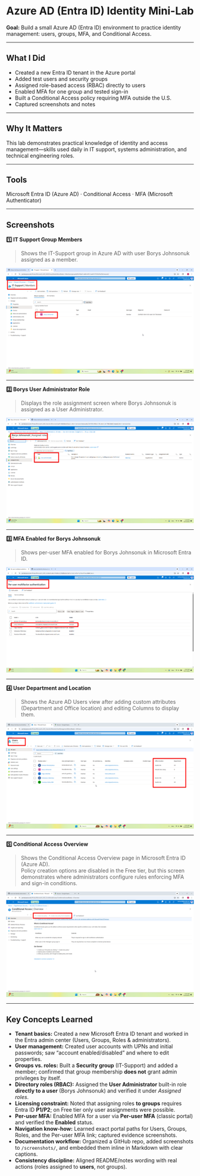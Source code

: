 # Azure AD (Entra ID) Identity Mini-Lab

**Goal:** Build a small Azure AD (Entra ID) environment to practice identity management: users, groups, MFA, and Conditional Access.

---

## What I Did
- Created a new Entra ID tenant in the Azure portal  
- Added test users and security groups  
- Assigned role-based access (RBAC) directly to users 
- Enabled MFA for one group and tested sign-in  
- Built a Conditional Access policy requiring MFA outside the U.S.  
- Captured screenshots and notes

---

## Why It Matters
This lab demonstrates practical knowledge of identity and access management—skills used daily in IT support, systems administration, and technical engineering roles.

---

## Tools
Microsoft Entra ID (Azure AD) · Conditional Access · MFA (Microsoft Authenticator)

---

## Screenshots

**1️⃣ IT Support Group Members**
> Shows the IT-Support group in Azure AD with user Borys Johnsonuk assigned as a member.

![IT Support Group Members](https://github.com/olhazu-tech/azure-ad-identity-lab/blob/main/screenshots/azure_ad_identity_lab_screenshots_it_support_members.png)

---

**2️⃣ Borys User Administrator Role**
> Displays the role assignment screen where Borys Johnsonuk is assigned as a User Administrator.

![Borys User Administrator Role](https://github.com/olhazu-tech/azure-ad-identity-lab/blob/main/screenshots/azure_ad_identity_lab_screenshots_borys_user_admin_role.png)

---

**3️⃣ MFA Enabled for Borys Johnsonuk**  
> Shows per-user MFA enabled for Borys Johnsonuk in Microsoft Entra ID.
  
![Borys MFA Enabled](https://github.com/olhazu-tech/azure-ad-identity-lab/blob/main/screenshots/azure_ad_identity_lab_screenshots_borys_mfa_enabled.png)

---

**4️⃣ User Department and Location**  
> Shows the Azure AD Users view after adding custom attributes (Department and Office location) and editing Columns to display them.  

![User Department and Location](https://github.com/olhazu-tech/azure-ad-identity-lab/blob/main/screenshots/azure_ad_identity_lab_screenshots_user_department_location.png)

---

**5️⃣ Conditional Access Overview**

> Shows the Conditional Access Overview page in Microsoft Entra ID (Azure AD).  
> Policy creation options are disabled in the Free tier, but this screen demonstrates where administrators configure rules enforcing MFA and sign-in conditions.

![Conditional Access Overview](https://github.com/olhazu-tech/azure-ad-identity-lab/blob/main/screenshots/azure_ad_identity_lab_screenshots_conditional_access_overview.png)


---
## Key Concepts Learned

- **Tenant basics:** Created a new Microsoft Entra ID tenant and worked in the Entra admin center (Users, Groups, Roles & administrators).
- **User management:** Created user accounts with UPNs and initial passwords; saw “account enabled/disabled” and where to edit properties.
- **Groups vs. roles:** Built a **Security group** (IT-Support) and added a member; confirmed that group membership **does not** grant admin privileges by itself.
- **Directory roles (RBAC):** Assigned the **User Administrator** built-in role **directly to a user** (Borys Johnsonuk) and verified it under *Assigned roles*.
- **Licensing constraint:** Noted that assigning roles **to groups** requires Entra ID **P1/P2**; on Free tier only user assignments were possible.
- **Per-user MFA:** Enabled MFA for a user via **Per-user MFA** (classic portal) and verified the **Enabled** status.
- **Navigation know-how:** Learned exact portal paths for Users, Groups, Roles, and the Per-user MFA link; captured evidence screenshots.
- **Documentation workflow:** Organized a GitHub repo, added screenshots to `/screenshots/`, and embedded them inline in Markdown with clear captions.
- **Consistency discipline:** Aligned README/notes wording with real actions (roles assigned to **users**, not groups).


